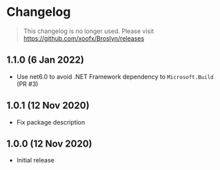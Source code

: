 # Changelog

> This changelog is no longer used. Please visit https://github.com/xoofx/Broslyn/releases

## 1.1.0 (6 Jan 2022)
- Use net6.0 to avoid .NET Framework dependency to `Microsoft.Build` (PR #3)

## 1.0.1 (12 Nov 2020)
- Fix package description

## 1.0.0 (12 Nov 2020)
- Initial release

